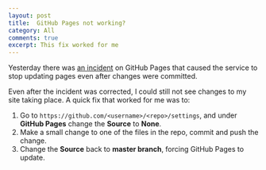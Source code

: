 ```yaml
---
layout: post
title:  GitHub Pages not working?
category: All 
comments: true
excerpt: This fix worked for me
---
```

Yesterday there was [an incident](https://www.githubstatus.com/incidents/42hkbtl63nmn) on GitHub Pages that caused the service to stop updating pages even after changes were committed.

Even after the incident was corrected, I could still not see changes to my site taking place. A quick fix that worked for me was to:
1. Go to `https://github.com/<username>/<repo>/settings`, and under **GitHub Pages** change the **Source** to **None**.
2. Make a small change to one of the files in the repo, commit and push the change.
3. Change the **Source** back to **master branch**, forcing GitHub Pages to update.